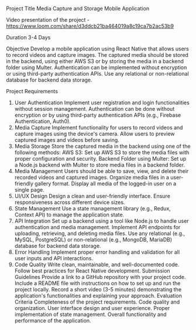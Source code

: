 Project Title
Media Capture and Storage Mobile Application


Video presentation of the project - https://www.loom.com/share/d3ddcb21ba464019a8c19ca7b2ac53b9


Duration
3-4 Days

Objective
Develop a mobile application using React Native that allows users to record videos and capture images. The captured media should be stored in the backend, using either AWS S3 or by storing the media in a backend folder using Multer. Authentication can be implemented without encryption or using third-party authentication APIs. Use any relational or non-relational database for backend data storage.

Project Requirements
1. User Authentication
Implement user registration and login functionalities without session management.
Authentication can be done without encryption or by using third-party authentication APIs (e.g., Firebase Authentication, Auth0).
2. Media Capture
Implement functionality for users to record videos and capture images using the device's camera.
Allow users to preview captured images and videos before saving.
3. Media Storage
Store the captured media in the backend using one of the following methods:
AWS S3: Set up AWS S3 to store the media files with proper configuration and security.
Backend Folder using Multer: Set up a Node.js backend with Multer to store media files in a backend folder.
4. Media Management
Users should be able to save, view, and delete their recorded videos and captured images.
Organize media files in a user-friendly gallery format.
Display all media of the logged-in user on a single page.
5. UI/UX Design
Design a clean and user-friendly interface.
Ensure responsiveness across different device sizes.
6. State Management
Use a state management library (e.g., Redux, Context API) to manage the application state.
7. API Integration
Set up a backend using a tool like Node.js to handle user authentication and media management.
Implement API endpoints for uploading, retrieving, and deleting media files.
Use any relational (e.g., MySQL, PostgreSQL) or non-relational (e.g., MongoDB, MariaDB) database for backend data storage.
8. Error Handling
Implement proper error handling and validation for all user inputs and API interactions.
9. Code Quality
Write clean, maintainable, and well-documented code.
Follow best practices for React Native development.
Submission Guidelines
Provide a link to a GitHub repository with your project code.
Include a README file with instructions on how to set up and run the project locally.
Record a short video (3-5 minutes) demonstrating the application's functionalities and explaining your approach.
Evaluation Criteria
Completeness of the project requirements.
Code quality and organization.
User interface design and user experience.
Proper implementation of state management.
Overall functionality and performance of the application.
